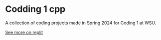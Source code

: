 # Codding 1 cpp
 
A collection of coding projects made in Spring 2024 for Coding 1 at WSU.

[See more on replit ](https://replit.com/@bodieallen)
